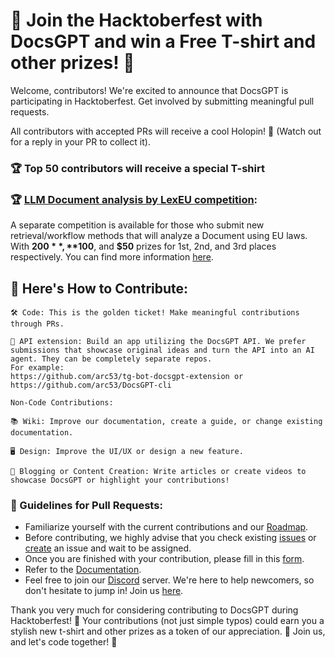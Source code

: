 # **🎉 Join the Hacktoberfest with DocsGPT and win a Free T-shirt and other prizes! 🎉**

Welcome, contributors! We're excited to announce that DocsGPT is participating in Hacktoberfest. Get involved by submitting meaningful pull requests.

All contributors with accepted PRs will receive a cool Holopin! 🤩 (Watch out for a reply in your PR to collect it).

### 🏆 Top 50 contributors will receive a special T-shirt

### 🏆 [LLM Document analysis by LexEU competition](https://github.com/arc53/DocsGPT/blob/main/lexeu-competition.md): 
A separate competition is available for those who submit new retrieval/workflow methods that will analyze a Document using EU laws.  
With **$200**, **$100**, and **$50** prizes for 1st, 2nd, and 3rd places respectively. You can find more information [here](https://github.com/arc53/DocsGPT/blob/main/lexeu-competition.md).

## 📜 Here's How to Contribute:
```text
🛠️ Code: This is the golden ticket! Make meaningful contributions through PRs.

🧩 API extension: Build an app utilizing the DocsGPT API. We prefer submissions that showcase original ideas and turn the API into an AI agent. They can be completely separate repos. 
For example: 
https://github.com/arc53/tg-bot-docsgpt-extension or 
https://github.com/arc53/DocsGPT-cli

Non-Code Contributions:

📚 Wiki: Improve our documentation, create a guide, or change existing documentation.

🖥️ Design: Improve the UI/UX or design a new feature.

📝 Blogging or Content Creation: Write articles or create videos to showcase DocsGPT or highlight your contributions!
```

### 📝 Guidelines for Pull Requests:
- Familiarize yourself with the current contributions and our [Roadmap](https://github.com/orgs/arc53/projects/2).
- Before contributing, we highly advise that you check existing [issues](https://github.com/arc53/DocsGPT/issues) or [create](https://github.com/arc53/DocsGPT/issues/new/choose) an issue and wait to be assigned.
- Once you are finished with your contribution, please fill in this [form](https://airtable.com/appikMaJwdHhC1SDP/pagoblCJ9W29wf6Hf/form).
- Refer to the [Documentation](https://docs.docsgpt.cloud/).
- Feel free to join our [Discord](https://discord.gg/n5BX8dh8rU) server. We're here to help newcomers, so don't hesitate to jump in! Join us [here](https://discord.gg/n5BX8dh8rU).

Thank you very much for considering contributing to DocsGPT during Hacktoberfest! 🙏 Your contributions (not just simple typos) could earn you a stylish new t-shirt and other prizes as a token of our appreciation. 🎁 Join us, and let's code together! 🚀
